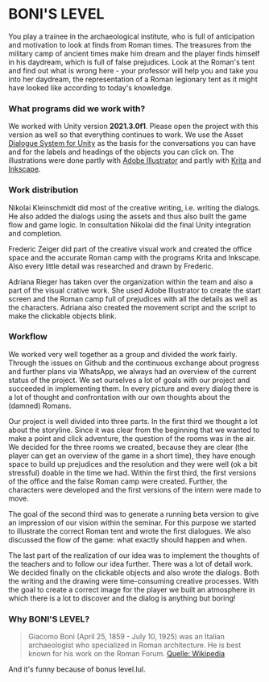 # BONI'S LEVEL

You play a trainee in the archaeological institute, who is full of anticipation and motivation to look at finds from Roman times. The treasures from the military camp of ancient times make him dream and the player finds himself in his daydream, which is full of false prejudices. Look at the Roman's tent and find out what is wrong here - your professor will help you and take you into her daydream, the representation of a Roman legionary tent as it might have looked like according to today's knowledge.

### What programs did we work with?
We worked with Unity version **2021.3.0f1**. Please open the project with this version as well so that everything continues to work. We use the Asset [Dialogue System for Unity](https://assetstore.unity.com/packages/tools/ai/dialogue-system-for-unity-11672) as the basis for the conversations you can have and for the labels and headings of the objects you can click on. The illustrations were done partly with [Adobe Illustrator](https://www.adobe.com/de/products/illustrator.html?gclid=CjwKCAjwo_KXBhAaEiwA2RZ8hGLCobLRWh00JQReYHQckQNAgv3V1iFeyhOgf82Rv4Rwlx9ZXUKfbBoCgmYQAvD_BwE&mv=search&mv=search&sdid=KCJMVLF6&ef_id=CjwKCAjwo_KXBhAaEiwA2RZ8hGLCobLRWh00JQReYHQckQNAgv3V1iFeyhOgf82Rv4Rwlx9ZXUKfbBoCgmYQAvD_BwE:G:s&s_kwcid=AL!3085!3!599955190798!e!!g!!adobe%20illustrator!1425872103!56040776556) and partly with [Krita](https://krita.org/en/) and [Inkscape](https://inkscape.org/de/). 

### Work distribution
Nikolai Kleinschmidt did most of the creative writing, i.e. writing the dialogs. He also added the dialogs using the assets and thus also built the game flow and game logic. In consultation Nikolai did the final Unity integration and completion.

Frederic Zeiger did part of the creative visual work and created the office space and the accurate Roman camp with the programs Krita and Inkscape. Also every little detail was researched and drawn by Frederic. 

Adriana Rieger has taken over the organization within the team and also a part of the visual crative work. She used Adobe Illustrator to create the start screen and the Roman camp full of prejudices with all the details as well as the characters. Adriana also created the movement script and the script to make the clickable objects blink.

### Workflow
We worked very well together as a group and divided the work fairly. Through the issues on Github and the continuous exchange about progress and further plans via WhatsApp, we always had an overview of the current status of the project.
We set ourselves a lot of goals with our project and succeeded in implementing them. In every picture and every dialog there is a lot of thought and confrontation with our own thoughts about the (damned) Romans. 

Our project is well divided into three parts. In the first third we thought a lot about the storyline. Since it was clear from the beginning that we wanted to make a point and click adventure, the question of the rooms was in the air. We decided for the three rooms we created, because they are clear (the player can get an overview of the game in a short time), they have enough space to build up prejudices and the resolution and they were well (ok a bit stressful) doable in the time we had. Within the first third, the first versions of the office and the false Roman camp were created. Further, the characters were developed and the first versions of the intern were made to move. 

The goal of the second third was to generate a running beta version to give an impression of our vision within the seminar. For this purpose we started to illustrate the correct Roman tent and wrote the first dialogues. We also discussed the flow of the game: what exactly should happen and when.

The last part of the realization of our idea was to implement the thoughts of the teachers and to follow our idea further. There was a lot of detail work. We decided finally on the clickable objects and also wrote the dialogs. Both the writing and the drawing were time-consuming creative processes. With the goal to create a correct image for the player we built an atmosphere in which there is a lot to discover and the dialog is anything but boring! 

### Why BONI'S LEVEL?
> Giacomo Boni (April 25, 1859 - July 10, 1925) was an Italian archaeologist who specialized in Roman architecture. He is best known for his work on the Roman Forum.
[Quelle: Wikipedia](https://en.wikipedia.org/wiki/Giacomo_Boni_(archaeologist))

And it's funny because of bonus level.lul.
